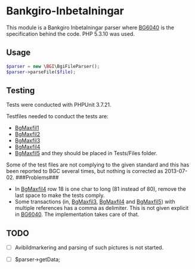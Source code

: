 Bankgiro-Inbetalningar
==============================================
This module is a Bankgiro Inbetalningar parser where [BG6040][] is the specification behind the code. PHP 5.3.10 was used.

Usage
-----
```php
$parser = new \BGI\BgiFileParser();
$parser->parseFile($file);
```
Testing
-------
Tests were conducted with PHPUnit 3.7.21.

Testfiles needed to conduct the tests are:
*   [BgMaxfil1][]
*   [BgMaxfil2][]
*   [BgMaxfil3][]
*   [BgMaxfil4][]
*   [BgMaxfil5][]
and they should be placed in Tests/Files folder.

Some of the test files are not complying to the given standard and this has been reported to BGC several times, but nothing is corrected as 2013-07-02.
###Problems###
* In [BgMaxfil4][] row 18 is one char to long (81 instead of 80), remove the 
	last space to make the tests comply.
* Some transactions (in, [BgMaxfil3][], [BgMaxfil4][] and [BgMaxfil5][])
	with multiple references has a comma as delimiter. This is not given 
	explicit in [BG6040][]. The implementation takes care of that.

TODO
----
- [ ] Avibildmarkering and parsing of such pictures is not started.
- [ ] $parser->getData;

  [BG6040]: http://www.bgc.se/templates/Trycksaksearch____3199.aspx#
  [BgMaxfil1]: http://www.bgc.se/upload/Gemensamt/Exempelfiler/BgMaxfil1.txt
  [BgMaxfil2]: http://www.bgc.se/upload/Gemensamt/Exempelfiler/BgMaxfil2.txt
  [BgMaxfil3]: http://www.bgc.se/upload/Gemensamt/Exempelfiler/BgMaxfil3.txt
  [BgMaxfil4]: http://www.bgc.se/upload/Gemensamt/Exempelfiler/BgMaxfil4.txt
  [BgMaxfil5]: http://www.bgc.se/upload/Gemensamt/Exempelfiler/BgMaxfil5.txt
  [Avibild]: http://www.bgc.se/upload/Gemensamt/Exempelfiler/Bildfil%20991-2346.tif
